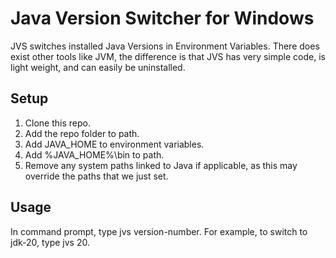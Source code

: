 # Java Version Switcher for Windows
JVS switches installed Java Versions in Environment Variables. There does exist other tools like JVM, the difference is that JVS has very simple code, is light weight, and can easily be uninstalled.

## Setup
1. Clone this repo.
2. Add the repo folder to path.
3. Add JAVA_HOME to environment variables.
4. Add %JAVA_HOME%\bin to path.
5. Remove any system paths linked to Java if applicable, as this may override the paths that we just set.

## Usage
In command prompt, type jvs version-number. For example, to switch to jdk-20, type jvs 20.
